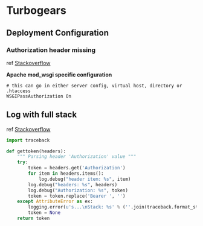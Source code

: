 # Turbogears

## Deployment Configuration 

### Authorization header missing

ref [Stackoverflow](https://stackoverflow.com/questions/13387516/authorization-header-missing-in-django-rest-framework-is-apache-to-blame)

**Apache mod_wsgi specific configuration**

    # this can go in either server config, virtual host, directory or .htaccess 
    WSGIPassAuthorization On

## Log with full stack

ref [Stackoverflow](https://stackoverflow.com/questions/1508467/log-exception-with-traceback)

```python
import traceback

def gettoken(headers):
    """ Parsing header 'Authorization' value """
    try:
        token = headers.get('Authorization')
        for item in headers.items():
            log.debug("header item: %s", item)
        log.debug("headers: %s", headers)
        log.debug("Authorization: %s", token)
        token = token.replace('Bearer ', '')
    except AttributeError as ex:
        logging.error(u's...\nStack: %s' % (''.join(traceback.format_stack())), exc_info=True)
        token = None
    return token
```
